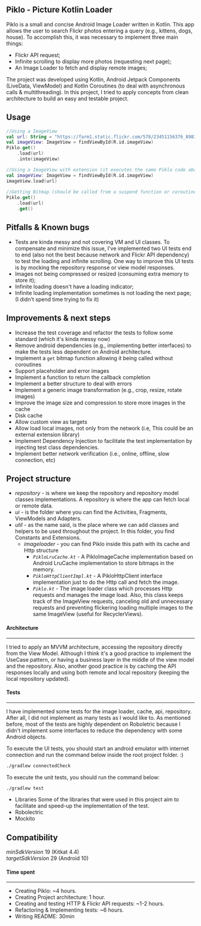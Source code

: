 ## Piklo - Picture Kotlin Loader
Piklo is a small and concise Android Image Loader written in Kotlin. 
This app allows the user to search Flickr photos entering a query (e.g., kittens, dogs, house). To accomplish this, it was necessary to implement three main things:
- Flickr API request;
- Infinite scrolling to display more photos (requesting next page);
- An Image Loader to fetch and display remote images;  

The project was developed using Kotlin, Android Jetpack Components (LiveData, ViewModel) and Kotlin Coroutines (to deal with asynchronous calls & multithreading).
In this project, I tried to apply concepts from clean architecture to build an easy and testable project.


Usage
--------
```kotlin
//Using a ImageView
val url: String = "https://farm1.static.flickr.com/578/23451156376_8983a8ebc7.jpg"
val imageView: ImageView = findViewById(R.id.imageView)
Piklo.get()
    .load(url)
    .into(imageView)

//Using a ImageView with extension (it executes the same Piklo code above)
val imageView: ImageView = findViewById(R.id.imageView)
imageView.load(url)
        
//Getting Bitmap (should be called from a suspend function or coroutine context)
Piklo.get()
    .load(url)
    .get()
```
     
Pitfalls & Known bugs
--------
- Tests are kinda messy and not covering VM and UI classes. To compensate and minimize this issue, I've implemented two UI tests end to end 
(also not the best because network and Flickr API dependency) to test the loading and infinite scrolling. One way to improve this UI tests is by mocking the repository response or view model responses.
- Images not being compressed or resized (consuming extra memory to store it);
- Infinite loading doesn't have a loading indicator;
- Infinite loading implementation sometimes is not loading the next page; (I didn't spend time trying to fix it)

Improvements & next steps
--------
- Increase the test coverage and refactor the tests to follow some standard (which it's kinda messy now)
- Remove android dependencies (e.g., implementing better interfaces) to make the tests less dependent on Android architecture.  
- Implement a `get` bitmap function allowing it being called without coroutines
- Support placeholder and error images
- Implement a function to return the callback completion
- Implement a better structure to deal with errors
- Implement a generic image transformation (e.g., crop, resize, rotate images)
- Improve the image size and compression to store more images in the cache
- Disk cache
- Allow custom view as targets
- Allow load local images, not only from the network (i.e, This could be an external extension library)
- Implement Dependency Injection to facilitate the test implementation by injecting test class dependencies.
- Implement better network verification (i.e., online, offline, slow connection, etc)

Project structure
--------
- *repository* - is where we keep the repository and repository model classes implementations. A repository is where the app can fetch local or remote data.
- *ui* - is the folder where you can find the Activities, Fragments, ViewModels and Adapters.
- *util* - as the name said, is the place where we can add classes and helpers to be used throughout the project. In this folder, you find Constants and Extensions.
    - *imageloader* - you can find Piklo inside this path with its cache and Http structure
        - *`PikloLruCache.kt`* - A PikloImageCache implementation based on Android LruCache implementation to store bitmaps in the memory.   
        - *`PikloHttpClientImpl.kt`* - A PikloHttpClient interface implementation just to do the Http call and fetch the image.
        - *`Piklo.kt`* - The image loader class which processes Http requests and manages the image load. Also, this class keeps track of the ImageView requests, canceling old and unnecessary requests and preventing flickering loading multiple images to the same ImageView (useful for RecyclerViews).     

#### Architecture
---
I tried to apply an MVVM architecture, accessing the repository directly from the View Model. Although I think it's a good practice to implement the UseCase pattern, 
or having a business layer in the middle of the view model and the repository. 
Also, another good practice is by caching the API responses locally and using both remote and local repository (keeping the local repository updated). 

#### Tests
---
I have implemented some tests for the image loader, cache, api, repository. After all, I did not implement as many tests as I would like to.
As mentioned before, most of the tests are highly dependent on Roboletric because I didn't implement some interfaces to reduce the dependency with some Android objects.

To execute the UI tests, you should start an android emulator with internet connection and run the command below inside the root project folder. :) 
```bash
./gradlew connectedCheck
```

To execute the unit tests, you should run the command below:
```bash
./gradlew test
```

- Libraries
Some of the libraries that were used in this project aim to facilitate and speed-up the implementation of the test. 
- Robolectric
- Mockito


Compatibility
--------
*minSdkVersion* 19 (Kitkat 4.4)  
*targetSdkVersion* 29 (Android 10)


#### Time spent
---
- Creating Piklo: ~4 hours.
- Creating Project architecture: 1 hour.
- Creating and testing HTTP & Flickr API requests: ~1-2 hours.
- Refactoring & Implementing tests: ~6 hours.
- Writing README: 30min
